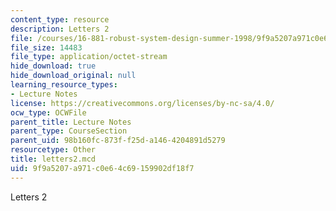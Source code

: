 ```yaml
---
content_type: resource
description: Letters 2
file: /courses/16-881-robust-system-design-summer-1998/9f9a5207a971c0e64c69159902df18f7_letters2.mcd
file_size: 14483
file_type: application/octet-stream
hide_download: true
hide_download_original: null
learning_resource_types:
- Lecture Notes
license: https://creativecommons.org/licenses/by-nc-sa/4.0/
ocw_type: OCWFile
parent_title: Lecture Notes
parent_type: CourseSection
parent_uid: 98b160fc-873f-f25d-a146-4204891d5279
resourcetype: Other
title: letters2.mcd
uid: 9f9a5207-a971-c0e6-4c69-159902df18f7
---
```

Letters 2